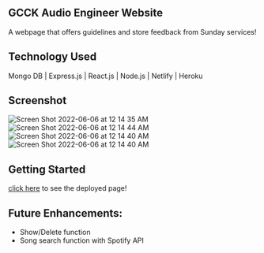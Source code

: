 ## GCCK Audio Engineer Website
A webpage that offers guidelines and store feedback from Sunday services!

## Technology Used
Mongo DB | Express.js | React.js | Node.js | Netlify | Heroku

## Screenshot
![Screen Shot 2022-06-06 at 12 14 35 AM](https://i.imgur.com/Td2GZ3f.png)
![Screen Shot 2022-06-06 at 12 14 44 AM](https://i.imgur.com/DNZ9lCM.png)
![Screen Shot 2022-06-06 at 12 14 40 AM](https://i.imgur.com/yuM2zux.png)
![Screen Shot 2022-06-06 at 12 14 40 AM](https://i.imgur.com/Vk7SMxP.png)



## Getting Started

[click here](https://iridescent-croquembouche-9e80f7.netlify.app/) to see the deployed page!

## Future Enhancements:
 * Show/Delete function
 * Song search function with Spotify API


